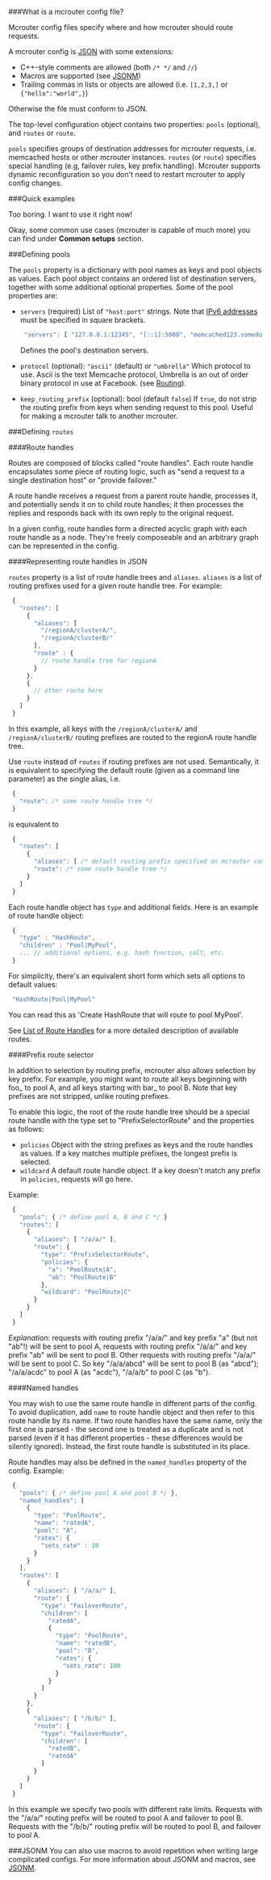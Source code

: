 ###What is a mcrouter config file?

Mcrouter config files specify where and how mcrouter should route requests.

A mcrouter config is [JSON](http://json.org/) with some extensions:

* C++-style comments are allowed (both `/* */` and `//`)
* Macros are supported (see [JSONM](JSONM))
* Trailing commas in lists or objects are allowed (i.e. `[1,2,3,]` or `{"hello":"world",}`)

Otherwise the file must conform to JSON.

The top-level configuration object contains two properties: `pools` (optional), and `routes`
or `route`.

`pools` specifies groups of destination addresses for mcrouter requests, i.e. memcached hosts or other mcrouter instances.
`routes` (or `route`) specifies special handling (e.g, failover rules, key prefix handling). Mcrouter supports dynamic reconfiguration so you don't need to restart mcrouter to apply config changes.


###Quick examples

Too boring. I want to use it right now!

Okay, some common use cases (mcrouter is capable of much more) you can find under **Common setups** section.

###Defining pools

The `pools` property is a dictionary with pool names as keys and pool objects as values. Each pool object contains an ordered list of destination servers, together with some additional optional properties. Some of the pool properties are:

* `servers` (required)
  List of `"host:port"` strings. Note that [IPv6 addresses](http://en.wikipedia.org/wiki/IPv6_address) must be specified in square brackets.

  ```javascript
   "servers": [ "127.0.0.1:12345", "[::1]:5000", "memcached123.somedomain:4000" ]
  ```

  Defines the pool's destination servers.

* `protocol` (optional): `"ascii"` (default) or `"umbrella"`
  Which protocol to use. Ascii is the text Memcache protocol, Umbrella is an out of order
  binary protocol in use at Facebook. (see [Routing](Routing.md)).

* `keep_routing_prefix` (optional): bool (default `false`)
  If `true`, do not strip the routing prefix from keys when sending request to this pool.
  Useful for making a mcrouter talk to another mcrouter.


###Defining `routes`

####Route handles

Routes are composed of blocks called "route handles". Each route handle encapsulates some piece of routing logic, such as "send a request to a single destination host" or "provide failover."

A route handle receives a request from a parent route handle, processes it, and potentially sends it on to child route handles; it then processes the replies and responds back with its own reply to the original request.

In a given config, route handles form a directed acyclic graph with each route handle as a node. They're freely composeable and an arbitrary graph can be represented in the config.

####Representing route handles in JSON

`routes` property is a list of route handle trees and `aliases`. `aliases` is a list of routing prefixes used for a given route handle tree. For example:

```javascript
 {
   "routes": [
     {
       "aliases": [
         "/regionA/clusterA/",
         "/regionA/clusterB/"
       ],
       "route" : {
         // route handle tree for regionA
       }
     },
     {
       // other route here
     }
   ]
 }
```

In this example, all keys with the `/regionA/clusterA/` and `/regionA/clusterB/` routing prefixes are routed to the regionA route handle tree.

Use `route` instead of `routes` if routing prefixes are not used. Semantically, it is equivalent to specifying the default route (given as a command line parameter) as the single alias, i.e.

```javascript
 {
   "route": /* some route handle tree */
 }
```

is equivalent to
```javascript
 {
   "routes": [
     {
       "aliases": [ /* default routing prefix specified on mcrouter command line */ ],
       "route": /* some route handle tree */
     }
   ]
 }
```

Each route handle object has `type` and additional fields. Here is an example of route handle object:
```javascript
 {
   "type" : "HashRoute",
   "children" : "Pool|MyPool",
   ... // additional options, e.g. hash function, salt, etc.
 }
```

For simplicity, there's an equivalent short form which sets all options to default values:
```javascript
 "HashRoute|Pool|MyPool"
```
You can read this as 'Create HashRoute that will route to pool MyPool'.

See [List of Route Handles](List-of-Route-Handles) for a more detailed description of available routes.


####Prefix route selector

In addition to selection by routing prefix, mcrouter also allows selection by key prefix. For example, you might want to route all keys beginning with foo_ to pool A, and all keys starting with bar_ to pool B. Note that key prefixes are not stripped, unlike routing prefixes.

To enable this logic, the root of the route handle tree should be a special route handle with the type set to "PrefixSelectorRoute" and the properties as follows:

* `policies`
  Object with the string prefixes as keys and the route handles as values.
  If a key matches multiple prefixes, the longest prefix is selected.
* `wildcard`
  A default route handle object. If a key doesn't match any prefix in `policies`, requests will go here.

Example:
```javascript
 {
   "pools": { /* define pool A, B and C */ }
   "routes": [
     {
       "aliases": [ "/a/a/" ],
       "route": {
         "type": "PrefixSelectorRoute",
         "policies": {
           "a": "PoolRoute|A",
           "ab": "PoolRoute|B"
         },
         "wildcard": "PoolRoute|C"
       }
     }
   ]
 }
```

_Explanation_: requests with routing prefix "/a/a/" and key prefix "a" (but not "ab"!) will be sent to pool A, requests with routing prefix "/a/a/" and key prefix "ab" will be sent to pool B. Other requests with routing prefix "/a/a/" will be sent to pool C. So key "/a/a/abcd" will be sent to pool B (as "abcd"); "/a/a/acdc" to pool A (as "acdc"), "/a/a/b" to pool C (as "b").


####Named handles

You may wish to use the same route handle in different parts of the config. To avoid duplication, add `name` to route handle object and then refer to this route handle by its name. If two route handles have the same name, only the first one is parsed - the second one is treated as a duplicate and is not parsed (even if it has different properties - these differences would be silently ignored). Instead, the first route handle is substituted in its place.

Route handles may also be defined in the `named_handles` property of the config. Example:
```javascript
 {
   "pools": { /* define pool A and pool B */ },
   "named_handles": [
     {
       "type": "PoolRoute",
       "name": "ratedA",
       "pool": "A",
       "rates": {
         "sets_rate" : 10
       }
     }
   ],
   "routes": [
     {
       "aliases": [ "/a/a/" ],
       "route": {
         "type": "FailoverRoute",
         "children": [
           "ratedA",
           {
             "type": "PoolRoute",
             "name": "ratedB",
             "pool": "B",
             "rates": {
               "sets_rate": 100
             }
           }
         ]
       }
     },
     {
       "aliases": [ "/b/b/" ],
       "route": {
         "type": "FailoverRoute",
         "children": [
           "ratedB",
           "ratedA"
         ]
       }
     }
   ]
 }
```

In this example we specify two pools with different rate limits. Requests with the "/a/a/" routing prefix will be routed to pool A and failover to pool B. Requests with the "/b/b/" routing prefix will be routed to pool B, and failover to pool A.

###JSONM
You can also use macros to avoid repetition when writing large complicated configs. For more information about JSONM and macros, see [JSONM](JSONM).